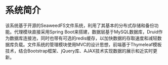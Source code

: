 # 系统简介
该系统基于开源的SeaweedFS文件系统，利用了其基本的分布式存储和备份功能。代理模块直接采用Spring Boot来搭建，数据层基于MySQL数据库，Druid作为数据库连接池，同时也带有可选的redis缓存，以加快数据的存取速度和减轻数据库负载。文件系统的管理模块使用MVC的设计思想，前端基于Thymeleaf模板技术，结合Bootstrap框架、jQuery库、AJAX技术实现数据的展示和近实时更新。

